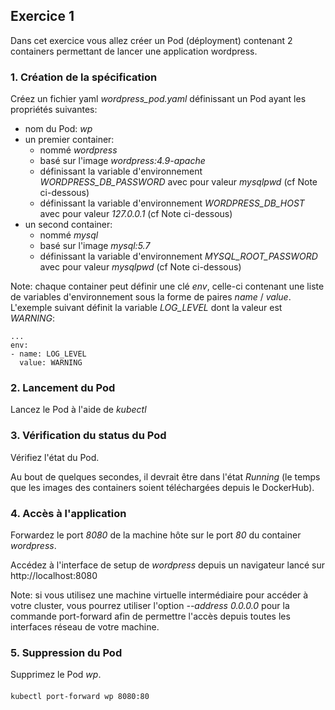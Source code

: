 ## Exercice 1

Dans cet exercice vous allez créer un Pod (déployment) contenant 2 containers permettant de lancer une application wordpress.

### 1. Création de la spécification

Créez un fichier yaml *wordpress_pod.yaml* définissant un Pod ayant les propriétés suivantes:
- nom du Pod: *wp*
- un premier container:
  - nommé *wordpress*
  - basé sur l'image *wordpress:4.9-apache*
  - définissant la variable d'environnement *WORDPRESS_DB_PASSWORD* avec pour valeur *mysqlpwd* (cf Note ci-dessous)
  - définissant la variable d'environnement *WORDPRESS_DB_HOST* avec pour valeur *127.0.0.1* (cf Note ci-dessous)
- un second container:
  - nommé *mysql*
  - basé sur l'image *mysql:5.7*
  - définissant la variable d'environnement *MYSQL_ROOT_PASSWORD* avec pour valeur *mysqlpwd* (cf Note ci-dessous)

Note: chaque container peut définir une clé *env*, celle-ci contenant une liste de variables d'environnement sous la forme de paires *name* / *value*. L'exemple suivant définit la variable *LOG_LEVEL* dont la valeur est *WARNING*:
```
...
env:
- name: LOG_LEVEL
  value: WARNING
```

### 2. Lancement du Pod

Lancez le Pod à l'aide de *kubectl*

### 3. Vérification du status du Pod

Vérifiez l'état du Pod.

Au bout de quelques secondes, il devrait être dans l'état *Running* (le temps que les images des containers soient téléchargées depuis le DockerHub).

### 4. Accès à l'application

Forwardez le port *8080* de la machine hôte sur le port *80* du container *wordpress*.

Accédez à l'interface de setup de *wordpress* depuis un navigateur lancé sur http://localhost:8080

Note: si vous utilisez une machine virtuelle intermédiaire pour accéder à votre cluster, vous pourrez utiliser l'option *--address 0.0.0.0* pour la commande port-forward afin de permettre l'accès depuis toutes les interfaces réseau de votre machine.

### 5. Suppression du Pod

Supprimez le Pod *wp*.



####
```bash
kubectl port-forward wp 8080:80
```